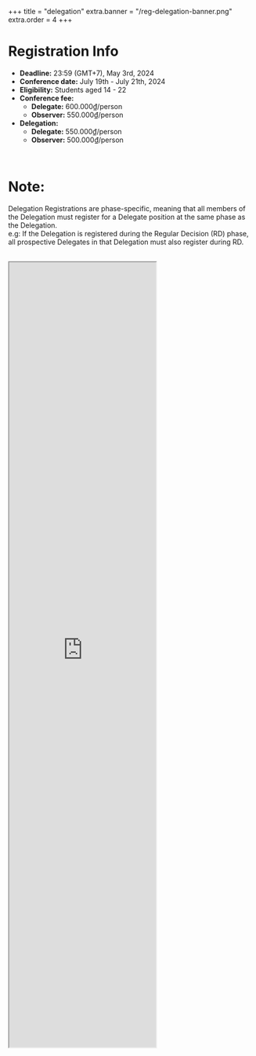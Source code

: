 +++
title = "delegation"
extra.banner = "/reg-delegation-banner.png"
extra.order = 4
+++

<style>
main h1 {
  text-align: left;
}
</style>

# Registration Info

- **Deadline:** 23:59 (GMT+7), May 3rd, 2024
- **Conference date:** July 19th - July 21th, 2024
- **Eligibility:** Students aged 14 - 22
- **Conference fee:**
  - **Delegate:** 600.000₫/person 
  - **Observer:** 550.000₫/person 
- **Delegation:**
  - **Delegate:** 550.000₫/person
  - **Observer:** 500.000₫/person

<br />

# Note: 

Delegation Registrations are phase-specific, meaning that all members of the Delegation must register for a Delegate position at the same phase as the Delegation.
<br>
e.g: If the Delegation is registered during the Regular Decision (RD) phase, all prospective Delegates in that Delegation must also register during RD.

<br />

<!-- TODO: make height fit content -->
<iframe
  class="w-full mx-auto"
  height="1600"
  src="https://forms.zohopublic.com/hanoimodelunitednations2024/form/HanoiModelUnitedNations10thSessionEDDelegationRegi/formperma/85OjRz0kfkHdaLMD2j-0fz_IQdr4kK68qPh5SKjh-l4"
></iframe>


